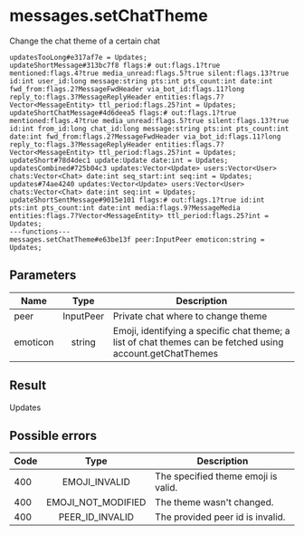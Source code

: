 # messages.setChatTheme
Change the chat theme of a certain chat

```
updatesTooLong#e317af7e = Updates;
updateShortMessage#313bc7f8 flags:# out:flags.1?true mentioned:flags.4?true media_unread:flags.5?true silent:flags.13?true id:int user_id:long message:string pts:int pts_count:int date:int fwd_from:flags.2?MessageFwdHeader via_bot_id:flags.11?long reply_to:flags.3?MessageReplyHeader entities:flags.7?Vector<MessageEntity> ttl_period:flags.25?int = Updates;
updateShortChatMessage#4d6deea5 flags:# out:flags.1?true mentioned:flags.4?true media_unread:flags.5?true silent:flags.13?true id:int from_id:long chat_id:long message:string pts:int pts_count:int date:int fwd_from:flags.2?MessageFwdHeader via_bot_id:flags.11?long reply_to:flags.3?MessageReplyHeader entities:flags.7?Vector<MessageEntity> ttl_period:flags.25?int = Updates;
updateShort#78d4dec1 update:Update date:int = Updates;
updatesCombined#725b04c3 updates:Vector<Update> users:Vector<User> chats:Vector<Chat> date:int seq_start:int seq:int = Updates;
updates#74ae4240 updates:Vector<Update> users:Vector<User> chats:Vector<Chat> date:int seq:int = Updates;
updateShortSentMessage#9015e101 flags:# out:flags.1?true id:int pts:int pts_count:int date:int media:flags.9?MessageMedia entities:flags.7?Vector<MessageEntity> ttl_period:flags.25?int = Updates;
---functions---
messages.setChatTheme#e63be13f peer:InputPeer emoticon:string = Updates;
```

## Parameters
| Name | Type | Description |
| ---- | :----: | ----------- |
| peer | InputPeer | Private chat where to change theme |
| emoticon | string | Emoji, identifying a specific chat theme; a list of chat themes can be fetched using account.getChatThemes |


## Result
Updates

## Possible errors
| Code | Type | Description |
| ---- | :----: | ----------- |
| 400 | EMOJI_INVALID | The specified theme emoji is valid. |
| 400 | EMOJI_NOT_MODIFIED | The theme wasn't changed. |
| 400 | PEER_ID_INVALID | The provided peer id is invalid. |

